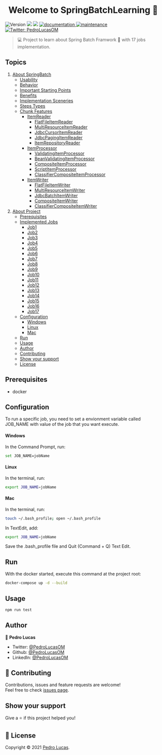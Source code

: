 <h1 align="center">Welcome to SpringBatchLearning 👋</h1>
<p>
  <img alt="Version" src="https://img.shields.io/badge/version-1.0.0-blue.svg?cacheSeconds=2592000" />
  <img src="https://img.shields.io/badge/java-1.8-blue.svg" />
  <img src="https://img.shields.io/badge/spring-2.4.1-blue.svg" />
  <a href="https://github.com/PedroLucasOM/MovieViewer#readme" target="_blank">
    <img alt="documentation" src="https://img.shields.io/badge/documentation-yes-green.svg" />
  </a>
  <a href="https://github.com/kefranabg/readme-md-generator/graphs/commit-activity" target="_blank">
    <img alt="maintenance" src="https://img.shields.io/badge/maintained-yes-green.svg" />
  </a>
  <a href="https://twitter.com/PedroLucasOM" target="_blank">
    <img alt="Twitter: PedroLucasOM" src="https://img.shields.io/twitter/follow/PedroLucasOM.svg?style=social" />
  </a>
</p>

> :computer: Project to learn about Spring Batch Framwork :leaves: with 17 jobs implementation.

## Topics

1. [About SpringBatch](https://github.com/PedroLucasOM/SpringBatchLearning)
   - [Usability](https://github.com/PedroLucasOM/SpringBatchLearning)
   - [Behavior](https://github.com/PedroLucasOM/SpringBatchLearning)
   - [Important Starting Points](https://github.com/PedroLucasOM/SpringBatchLearning)
   - [Benefits](https://github.com/PedroLucasOM/SpringBatchLearning)
   - [Implementation Sceneries](https://github.com/PedroLucasOM/SpringBatchLearning)
   - [Steps Types](https://github.com/PedroLucasOM/SpringBatchLearning)
   - [Chunk Features](https://github.com/PedroLucasOM/SpringBatchLearning)
      - [ItemReader](https://github.com/PedroLucasOM/SpringBatchLearning)
          - [FlatFileItemReader](https://github.com/PedroLucasOM/SpringBatchLearning)
          - [MultiResourceItemReader](https://github.com/PedroLucasOM/SpringBatchLearning)
          - [JdbcCursorItemReader](https://github.com/PedroLucasOM/SpringBatchLearning)
          - [JdbcPagingItemReader](https://github.com/PedroLucasOM/SpringBatchLearning)
          - [ItemRepositoryReader](https://github.com/PedroLucasOM/SpringBatchLearning)
      - [ItemProcessor](https://github.com/PedroLucasOM/SpringBatchLearning)
          - [ValidatingItemProcessor](https://github.com/PedroLucasOM/SpringBatchLearning)
          - [BeanValidatingItemProcessor](https://github.com/PedroLucasOM/SpringBatchLearning)
          - [CompositeItemProcessor](https://github.com/PedroLucasOM/SpringBatchLearning)
          - [ScriptItemProcessor](https://github.com/PedroLucasOM/SpringBatchLearning)
          - [ClassifierCompositeItemProcessor](https://github.com/PedroLucasOM/SpringBatchLearning)
      - [ItemWriter](https://github.com/PedroLucasOM/SpringBatchLearning)
          - [FlatFileItemWriter](https://github.com/PedroLucasOM/SpringBatchLearning)
          - [MultiResourceItemWriter](https://github.com/PedroLucasOM/SpringBatchLearning)
          - [JdbcBatchItemWriter](https://github.com/PedroLucasOM/SpringBatchLearning)
          - [CompositeItemWriter](https://github.com/PedroLucasOM/SpringBatchLearning)
          - [ClassifierCompositeItemWriter](https://github.com/PedroLucasOM/SpringBatchLearning)
2. [About Project](https://github.com/PedroLucasOM/SpringBatchLearning)
   - [Prerequisites](https://github.com/PedroLucasOM/SpringBatchLearning#prerequisites)
   - [Implemented Jobs](https://github.com/PedroLucasOM/SpringBatchLearning)
     - [Job1](https://github.com/PedroLucasOM/SpringBatchLearning)
     - [Job2](https://github.com/PedroLucasOM/SpringBatchLearning)
     - [Job3](https://github.com/PedroLucasOM/SpringBatchLearning)
     - [Job4](https://github.com/PedroLucasOM/SpringBatchLearning)
     - [Job5](https://github.com/PedroLucasOM/SpringBatchLearning)
     - [Job6](https://github.com/PedroLucasOM/SpringBatchLearning)
     - [Job7](https://github.com/PedroLucasOM/SpringBatchLearning)
     - [Job8](https://github.com/PedroLucasOM/SpringBatchLearning)
     - [Job9](https://github.com/PedroLucasOM/SpringBatchLearning)
     - [Job10](https://github.com/PedroLucasOM/SpringBatchLearning)
     - [Job11](https://github.com/PedroLucasOM/SpringBatchLearning)
     - [Job12](https://github.com/PedroLucasOM/SpringBatchLearning)
     - [Job13](https://github.com/PedroLucasOM/SpringBatchLearning)
     - [Job14](https://github.com/PedroLucasOM/SpringBatchLearning)
     - [Job15](https://github.com/PedroLucasOM/SpringBatchLearning)
     - [Job16](https://github.com/PedroLucasOM/SpringBatchLearning)
     - [Job17](https://github.com/PedroLucasOM/SpringBatchLearning)
   - [Configuration](https://github.com/PedroLucasOM/SpringBatchLearning#configuration)
     - [Windows](https://github.com/PedroLucasOM/SpringBatchLearning#windows)
     - [Linux](https://github.com/PedroLucasOM/SpringBatchLearning#linux)
     - [Mac](https://github.com/PedroLucasOM/SpringBatchLearning#mac)
   - [Run](https://github.com/PedroLucasOM/SpringBatchLearning#run)
   - [Usage](https://github.com/PedroLucasOM/SpringBatchLearning#usage)
   - [Author](https://github.com/PedroLucasOM/SpringBatchLearning#author)
   - [Contributing](https://github.com/PedroLucasOM/SpringBatchLearning#-contributing)
   - [Show your support](https://github.com/PedroLucasOM/SpringBatchLearning#show-your-support)
   - [License](https://github.com/PedroLucasOM/SpringBatchLearning#-license)
   

## Prerequisites

- docker

## Configuration

To run a specific job, you need to set a envionment variable called JOB_NAME with value of the job that you want execute.

#### Windows

In the Command Prompt, run:

``` sh
set JOB_NAME=jobName
```

#### Linux

In the terminal, run:

``` sh
export JOB_NAME=jobName
```

#### Mac

In the terminal, run:

```sh
touch ~/.bash_profile; open ~/.bash_profile
```

In TextEdit, add:

```sh
export JOB_NAME=jobName
```

Save the .bash_profile file and Quit (Command + Q) Text Edit.

## Run

With the docker started, execute this command at the project root:

```sh
docker-compose up -d --build
```

## Usage

```sh
npm run test
```

## Author

👤 **Pedro Lucas**

* Twitter: [@PedroLucasOM](https://twitter.com/PedroLucasOM)
* Github: [@PedroLucasOM](https://github.com/PedroLucasOM)
* LinkedIn: [@PedroLucasOM](https://linkedin.com/in/PedroLucasOM)

## 🤝 Contributing

Contributions, issues and feature requests are welcome!<br />Feel free to check [issues page](https://github.com/PedroLucasOM/SpringBatchLearning/issues).

## Show your support

Give a :star: if this project helped you!

## 📝 License

Copyright © 2021 [Pedro Lucas](https://github.com/PedroLucasOM). <br />
